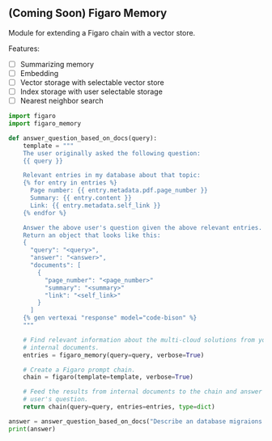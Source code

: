 ## (Coming Soon) Figaro Memory

Module for extending a Figaro chain with a vector store.

Features:

  * [ ] Summarizing memory
  * [ ] Embedding
  * [ ] Vector storage with selectable vector store
  * [ ] Index storage with user selectable storage
  * [ ] Nearest neighbor search

```py
import figaro
import figaro_memory

def answer_question_based_on_docs(query):
    template = """
    The user originally asked the following question:
    {{ query }}

    Relevant entries in my database about that topic:
    {% for entry in entries %}
      Page number: {{ entry.metadata.pdf.page_number }}
      Summary: {{ entry.content }}
      Link: {{ entry.metadata.self_link }}
    {% endfor %}

    Answer the above user's question given the above relevant entries.
    Return an object that looks like this:
    {
      "query": "<query>",
      "answer": "<answer>",
      "documents": [
        {
          "page_number": "<page_number>"
          "summary": "<summary>"
          "link": "<self_link>"
        }
      ]
    {% gen vertexai "response" model="code-bison" %}
    """

    # Find relevant information about the multi-cloud solutions from your
    # internal documents.
    entries = figaro_memory(query=query, verbose=True)

    # Create a Figaro prompt chain.
    chain = figaro(template=template, verbose=True)

    # Feed the results from internal documents to the chain and answer the
    # user's question.
    return chain(query=query, entries=entries, type=dict)

answer = answer_question_based_on_docs("Describe an database migraions but using our ABCD managament framework.")
print(answer)
```
